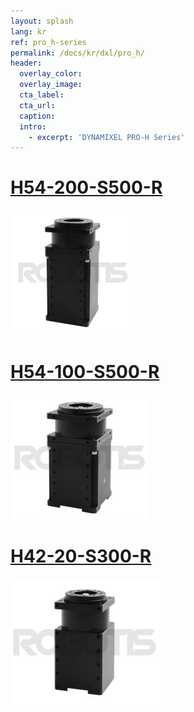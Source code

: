```yaml
---
layout: splash
lang: kr
ref: pro_h-series
permalink: /docs/kr/dxl/pro_h/
header:
  overlay_color:
  overlay_image:
  cta_label:
  cta_url:
  caption:
  intro:
    - excerpt: 'DYNAMIXEL PRO-H Series'
---
```



# [H54-200-S500-R](#h54-200-s500-r)

[![](/assets/images/dxl/pro/h54-200-s500-r_product.jpg)](/docs/kr/dxl/pro/h54-200-s500-r/)

# [H54-100-S500-R](#h54-100-s500-r)

[![](/assets/images/dxl/pro/h54-100-s500-r_product.jpg)](/docs/kr/dxl/pro/h54-100-s500-r/)

# [H42-20-S300-R](#h42-20-s300-r)

[![](/assets/images/dxl/pro/h42-20-s300-r_product.jpg)](/docs/kr/dxl/pro/h42-20-s300-r/)
